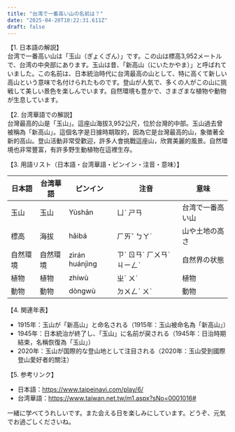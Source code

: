 ```yaml
---
title: "台湾で一番高い山の名前は？"
date: "2025-04-20T10:22:31.611Z"
draft: false
---
```


【1. 日本語の解説】  
台湾で一番高い山は「玉山（ぎょくざん）」です。この山は標高3,952メートルで、台湾の中央部にあります。玉山は昔、「新高山（にいたかやま）」と呼ばれていました。この名前は、日本統治時代に台湾最高の山として、特に高くて新しい高山という意味で名付けられたものです。登山が人気で、多くの人がこの山に挑戦して美しい景色を楽しんでいます。自然環境も豊かで、さまざまな植物や動物が生息しています。

【2. 台湾華語での解説】  
台灣最高的山是「玉山」。這座山海拔3,952公尺，位於台灣的中部。玉山過去曾被稱為「新高山」。這個名字是日據時期取的，因為它是台灣最高的山，象徵著全新的高山。登山活動非常受歡迎，許多人會挑戰這座山，欣賞美麗的風景。自然環境也非常豐富，有許多野生動植物在這裡生存。

【3. 用語リスト（日本語・台湾華語・ピンイン・注音・意味）】  

| 日本語 | 台湾華語 | ピンイン | 注音 | 意味 |
| --- | --- | --- | --- | --- |
| 玉山 | 玉山 | Yùshān | ㄩˋ ㄕㄢ | 台湾で一番高い山 |
| 標高 | 海拔 | hǎibá | ㄏㄞˇ ㄅㄚˊ | 山や土地の高さ |
| 自然環境 | 自然環境 | zìrán huánjìng | ㄗˋ ㄖㄢˊ ㄏㄨㄢˊ ㄐㄧㄥˋ | 自然界の状態 |
| 植物 | 植物 | zhíwù | ㄓˊ ㄨˋ | 植物 |
| 動物 | 動物 | dòngwù | ㄉㄨㄥˋ ㄨˋ | 動物 |

【4. 関連年表】  

- 1915年：玉山が「新高山」と命名される（1915年：玉山被命名為「新高山」）  
- 1945年：日本統治が終了し、「玉山」に名前が戻される（1945年：日治時期結束，名稱恢復為「玉山」）  
- 2020年：玉山が国際的な登山地として注目される（2020年：玉山受到國際登山愛好者的關注）  

【5. 参考リンク】

- 日本語：https://www.taipeinavi.com/play/6/  
- 台湾華語：https://www.taiwan.net.tw/m1.aspx?sNo=0001016#

一緒に学べてうれしいです。また会える日を楽しみにしています。どうぞ、元気でお過ごしくださいね。